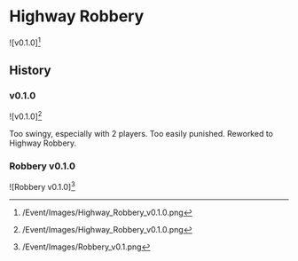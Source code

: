 # Highway Robbery

![v0.1.0][^v0.1.0]

## History

### v0.1.0

![v0.1.0][^v0.1.0]

Too swingy, especially with 2 players.
Too easily punished.
Reworked to Highway Robbery.

### Robbery v0.1.0

![Robbery v0.1.0][^Robbery v0.1.0]

[^v0.1.0]: /Event/Images/Highway_Robbery_v0.1.0.png
[^Robbery v0.1.0]: /Event/Images/Robbery_v0.1.png

